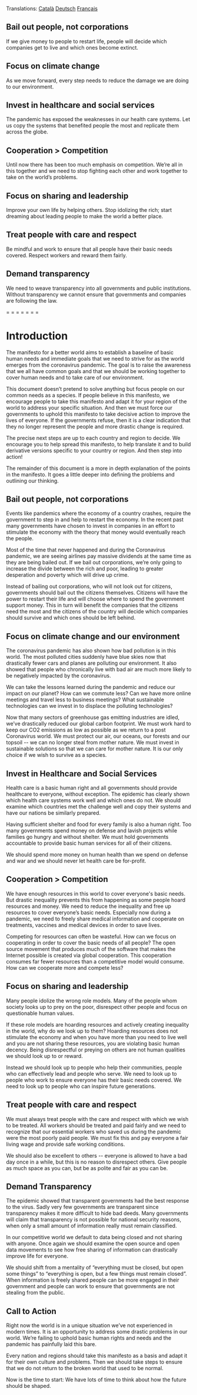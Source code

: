 Translations: [Català](manifesto_for_a_better_world_CA.md) [Deutsch](manifesto_for_a_better_world_DE.md) [Français](manifesto_for_a_better_world_FR.md)


Bail out people, not corporations
---------------------------------

If we give money to people to restart life, people will decide which companies get to live and which ones become extinct.

Focus on climate change
-----------------------

As we move forward, every step needs to reduce the damage we are doing to our environment.

Invest in healthcare and social services
----------------------------------------

The pandemic has exposed the weaknesses in our health care systems. Let us copy the systems that benefited people the most and replicate them across the globe.

Cooperation > Competition
-------------------------

Until now there has been too much emphasis on competition. We’re all in this together and we need to stop fighting each other and work together to take on the world’s problems.

Focus on sharing and leadership
-------------------------------

Improve your own life by helping others. Stop idolizing the rich; start dreaming about leading people to make the world a better place.

Treat people with care and respect
----------------------------------

Be mindful and work to ensure that all people have their basic needs covered. Respect workers and reward them fairly.

Demand transparency
-------------------

We need to weave transparency into all governments and public institutions. Without transparency we cannot ensure that governments and companies are following the law.


= = = = = = = 

Introduction
============

The manifesto for a better world aims to establish a baseline of basic human needs and immediate goals that we need to strive for as the world emerges from the coronavirus pandemic. The goal is to raise the awareness that we all have common goals and that we should be working together to cover human needs and to take care of our environment.

This document doesn’t pretend to solve anything but focus people on our common needs as a species. If people believe in this manifesto, we encourage people to take this manifesto and adapt it for your region of the world to address your specific situation. And then we must force our governments to uphold this manifesto to take decisive action to improve the lives of everyone. If the governments refuse, then it is a clear indication that they no longer represent the people and more drastic change is required.

The precise next steps are up to each country and region to decide. We encourage you to help spread this manifesto, to help translate it and to build derivative versions specific to your country or region. And then step into action!

The remainder of this document is a more in depth explanation of the points in the manifesto. It goes a little deeper into defining the problems and outlining our thinking.


Bail out people, not corporations
---------------------------------

Events like pandemics where the economy of a country crashes, require the government to step in and help to restart the economy. In the recent past many governments have chosen to invest in companies in an effort to stimulate the economy with the theory that money would eventually reach the people.

Most of the time that never happened and during the Coronavirus pandemic, we are seeing airlines pay massive dividends at the same time as they are being bailed out. If we bail out corporations, we’re only going to increase the divide between the rich and poor, leading to greater desperation and poverty which will drive up crime.  

Instead of bailing out corporations, who will not look out for citizens, governments should bail out the citizens themselves. Citizens will have the power to restart their life and will choose where to spend the government support money. This in turn will benefit the companies that the citizens need the most and the citizens of the country will decide which companies should survive and which ones should be left behind. 


Focus on climate change and our environment
-------------------------------------------

The coronavirus pandemic has also shown how bad pollution is in this world. The most polluted cities suddenly have blue skies now that drastically fewer cars and planes are polluting our environment. It also showed that people who chronically live with bad air are much more likely to be negatively impacted by the coronavirus.

We can take the lessons learned during the pandemic and reduce our impact on our planet? How can we commute less? Can we have more online meetings and travel less to business meetings? What sustainable technologies can we invest in to displace the polluting technologies?

Now that many sectors of greenhouse gas emitting industries are idled, we’ve drastically reduced our global carbon footprint. We must work hard to keep our CO2 emissions as low as possible as we return to a post Coronavirus world. We must protect our air, our oceans, our forests and our topsoil -- we can no longer steal from mother nature. We must invest in sustainable solutions so that we can care for mother nature. It is our only choice if we wish to survive as a species.


Invest in Healthcare and Social Services
----------------------------------------

Health care is a basic human right and all governments should provide healthcare to everyone, without exception. The epidemic has clearly shown which health care systems work well and which ones do not. We should examine which countries met the challenge well and copy their systems and have our nations be similarly prepared.

Having sufficient shelter and food for every family is also a human right. Too many governments spend money on defense and lavish projects while families go hungry and without shelter. We must hold governments accountable to provide basic human services for all of their citizens. 

We should spend more money on human health than we spend on defense and war and we should never let health care be for-profit.


Cooperation > Competition
-------------------------

We have enough resources in this world to cover everyone's basic needs. But drastic inequality prevents this from happening as some people hoard resources and money. We need to reduce the inequality and free up resources to cover everyone’s basic needs. Especially now during a pandemic, we need to freely share medical information and cooperate on treatments, vaccines and medical devices in order to save lives.

Competing for resources can often be wasteful. How can we focus on cooperating in order to cover the basic needs of all people? The open source movement that produces much of the software that makes the Internet possible is created via global cooperation. This cooperation consumes far fewer resources than a competitive model would consume. How can we cooperate more and compete less?


Focus on sharing and leadership
-------------------------------

Many people idolize the wrong role models. Many of the people whom society looks up to prey on the poor, disrespect other people and focus on questionable human values.

If these role models are hoarding resources and actively creating inequality in the world, why do we look up to them? Hoarding resources does not stimulate the economy and when you have more than you need to live well and you are not sharing these resources, you are violating basic human decency. Being disrespectful or preying on others are not human qualities we should look up to or reward.

Instead we should look up to people who help their communities, people who can effectively lead and people who serve. We need to look up to people who work to ensure everyone has their basic needs covered. We need to look up to people who can inspire future generations.


Treat people with care and respect
----------------------------------

We must always treat people with the care and respect with which we wish to be treated. All workers should be treated and paid fairly and we need to recognize that our essential workers who saved us during the pandemic were the most poorly paid people. We must fix this and pay everyone a fair living wage and provide safe working conditions.

We should also be excellent to others -- everyone is allowed to have a bad day once in a while, but this is no reason to disrespect others. Give people as much space as you can, but be as polite and fair as you can be.


Demand Transparency
-------------------

The epidemic showed that transparent governments had the best response to the virus. Sadly very few governments are transparent since transparency makes it more difficult to hide bad deeds. Many governments will claim that transparency is not possible for national security reasons, when only a small amount of information really must remain classified.

In our competitive world we default to data being closed and not sharing with anyone. 
Once again we should examine the open source and open data movements to see how free sharing of information can drastically improve life for everyone.

We should shift from a mentality of “everything must be closed, but open some things” to “everything is open, but a few things must remain closed”. When information is freely shared people can be more engaged in their government and people can work to ensure that governments are not stealing from the public. 



Call to Action
--------------

Right now the world is in a unique situation we’ve not experienced in modern times. It is an opportunity to address some drastic problems in our world. We’re failing to uphold basic human rights and needs and the pandemic has painfully laid this bare.

Every nation and regions should take this manifesto as a basis and adapt it for their own culture and problems. Then we should take steps to ensure that we do not return to the broken world that used to be normal.

Now is the time to start: We have lots of time to think about how the future should be shaped. 

